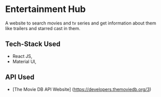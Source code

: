 # Entertainment Hub

A website to search movies and tv series and get information about them like trailers and starred cast in them.

## Tech-Stack Used

- React JS,
- Material UI,

## API Used

- [The Movie DB API
  Website] (https://developers.themoviedb.org/3)
  

